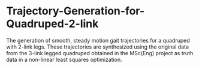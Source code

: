 # Trajectory-Generation-for-Quadruped-2-link
The generation of smooth, steady motion gait trajectories for a quadruped with 2-link legs. These trajectories are synthesized using the original data from the 3-link legged quadruped obtained in the MSc(Eng) project as truth data in a non-linear least squares optimization.

